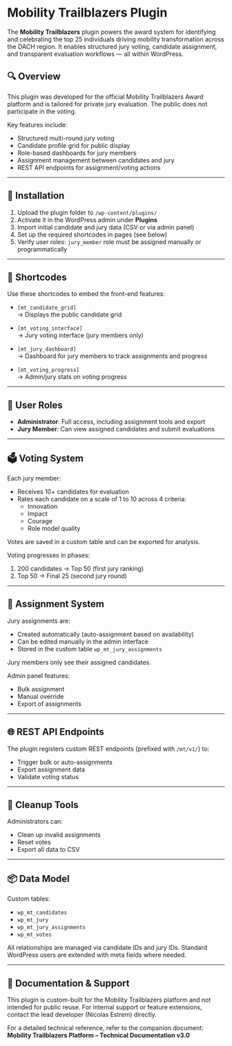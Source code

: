 # Mobility Trailblazers Plugin

The **Mobility Trailblazers** plugin powers the award system for identifying and celebrating the top 25 individuals driving mobility transformation across the DACH region. It enables structured jury voting, candidate assignment, and transparent evaluation workflows — all within WordPress.

## 🔍 Overview

This plugin was developed for the official Mobility Trailblazers Award platform and is tailored for private jury evaluation. The public does not participate in the voting.

Key features include:
- Structured multi-round jury voting
- Candidate profile grid for public display
- Role-based dashboards for jury members
- Assignment management between candidates and jury
- REST API endpoints for assignment/voting actions

---

## 🔧 Installation

1. Upload the plugin folder to `/wp-content/plugins/`
2. Activate it in the WordPress admin under **Plugins**
3. Import initial candidate and jury data (CSV or via admin panel)
4. Set up the required shortcodes in pages (see below)
5. Verify user roles: `jury_member` role must be assigned manually or programmatically

---

## 🧩 Shortcodes

Use these shortcodes to embed the front-end features:

- `[mt_candidate_grid]`  
  → Displays the public candidate grid

- `[mt_voting_interface]`  
  → Jury voting interface (jury members only)

- `[mt_jury_dashboard]`  
  → Dashboard for jury members to track assignments and progress

- `[mt_voting_progress]`  
  → Admin/jury stats on voting progress

---

## 👥 User Roles

- **Administrator**: Full access, including assignment tools and export
- **Jury Member**: Can view assigned candidates and submit evaluations

---

## 🗳 Voting System

Each jury member:
- Receives 10+ candidates for evaluation
- Rates each candidate on a scale of 1 to 10 across 4 criteria:
  - Innovation
  - Impact
  - Courage
  - Role model quality

Votes are saved in a custom table and can be exported for analysis.

Voting progresses in phases:
1. 200 candidates → Top 50 (first jury ranking)
2. Top 50 → Final 25 (second jury round)

---

## 🔁 Assignment System

Jury assignments are:
- Created automatically (auto-assignment based on availability)
- Can be edited manually in the admin interface
- Stored in the custom table `wp_mt_jury_assignments`

Jury members only see their assigned candidates.

Admin panel features:
- Bulk assignment
- Manual override
- Export of assignments

---

## 🌐 REST API Endpoints

The plugin registers custom REST endpoints (prefixed with `/mt/v1/`) to:
- Trigger bulk or auto-assignments
- Export assignment data
- Validate voting status

---

## 🧹 Cleanup Tools

Administrators can:
- Clean up invalid assignments
- Reset votes
- Export all data to CSV

---

## 📦 Data Model

Custom tables:
- `wp_mt_candidates`
- `wp_mt_jury`
- `wp_mt_jury_assignments`
- `wp_mt_votes`

All relationships are managed via candidate IDs and jury IDs. Standard WordPress users are extended with meta fields where needed.

---

## 📘 Documentation & Support

This plugin is custom-built for the Mobility Trailblazers platform and not intended for public reuse. For internal support or feature extensions, contact the lead developer (Nicolas Estrem) directly.

For a detailed technical reference, refer to the companion document:  
**Mobility Trailblazers Platform – Technical Documentation v3.0**
